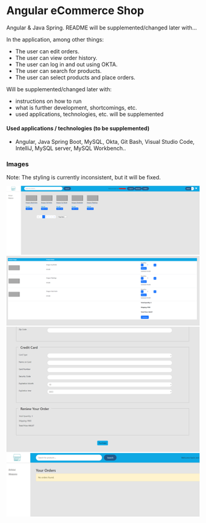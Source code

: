 # Angular eCommerce Shop

Angular & Java Spring. README will be supplemented/changed later with...

In the application, among other things:

- The user can edit orders.
- The user can view order history.
- The user can log in and out using OKTA.
- The user can search for products.
- The user can select products and place orders.

Will be supplemented/changed later with:

- instructions on how to run
- what is further development, shortcomings, etc.
- used applications, technologies, etc. will be supplemented

#### Used applications / technologies (to be supplemented)

- Angular, Java Spring Boot, MySQL, Okta, Git Bash, Visual Studio Code, IntelliJ, MySQL server, MySQL Workbench..

### Images

Note: The styling is currently inconsistent, but it will be fixed.

![Alt text](Frontend/angular-ecommerce/src/assets/readme/armour.png)
![Alt text](Frontend/angular-ecommerce/src/assets/readme/checkout.png)
![Alt text](Frontend/angular-ecommerce/src/assets/readme/checkout2.png)
![Alt text](Frontend/angular-ecommerce/src/assets/readme/orderhistory.png)
